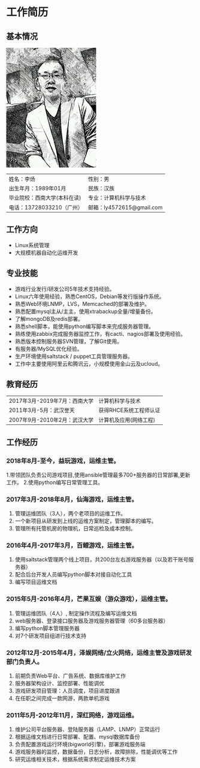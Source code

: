 # 工作简历

## 基本情况
![](https://github.com/ly4572615/Blog/blob/master/123.jpg)

<table>
	<tr><td>姓名：李炀</td><td>性别：男</td></tr>
	<tr><td>出生年月：1989年01月</td><td>民族：汉族</td></tr>
	<tr><td>毕业院校：西南大学(本科在读)</td><td>专业：计算机科学与技术</td></tr>
	<tr><td>电话：13728033210（广州）</td><td>邮箱：ly4572615@gmail.com</td></tr>
</table>

## 工作方向
- Linux系统管理
- 大规模机器自动化运维开发

## 专业技能
- 游戏行业发行/研发公司5年技术支持经验。
- Linux六年使用经验，熟悉CentOS，Debian等发行版操作系统。
- 熟悉Web环境LNMP，LVS，Memcached的部署及维护。
- 熟悉配置mysql主从/主主，使用xtrabackup全量/增量备份。
- 了解mongoDB及redis部署。
- 熟悉shell脚本，能使用python编写脚本来完成服务器管理。
- 熟练使用zabbix完成服务器监控工作，有cacti、nagios部署及使用经验。
- 熟悉版本控制服务器SVN管理，了解Git使用。
- 有服务器/MySQL优化经验。
- 生产环境使用saltstack / puppet工具管理服务器。
- 工作中主要使用阿里云和腾讯云，小规模使用金山云及ucloud。

## 教育经历
<table>
	<tr><td>2017年3月-2019年7月：西南大学</td><td>计算机科学与技术</td></tr>
	<tr><td>2011年3月-5月：武汉誉天</td><td>获得RHCE系统工程师认证</td></tr>
	<tr><td>2007年9月-2010年2月：武汉大学</td><td>计算机及应用(网络工程)</td></tr>
</table>

## 工作经历

### 2018年8月-至今，益玩游戏，运维主管。
1.带领团队负责公司游戏项目,使用ansible管理最多700+服务器的日常部署,更新工作。
2.使用python编写日常管理工具。

### 2017年3月-2018年8月，仙海游戏，运维主管。
1. 管理运维团队（3人），两个老项目的运维工作。  
2. 一个新项目从研发到上线的运维方案制定，管理脚本的编写。
3. 管理所有托管机房的物理机，日常巡检及成本控制。

### 2016年4月-2017年3月，百鲤游戏，运维主管。
1. 使用saltstack管理两个线上项目，共200台左右游戏服务器（以及若干账号服务器）
2. 配合后台开发人员编写python脚本对接自动化工具
3. 编写项目运维文档

### 2015年5月-2016年4月，芒果互娱（游众游戏），运维主管。
1. 管理运维团队（4人）, 制定操作流程及编写运维文档
1. web服务器、登录接口服务器及游戏服务器管理（60多台服务器）
1. 编写python脚本管理服务器
2. 对7个研发项目组进行技术支持

### 2012年12月-2015年4月，泽娱网络/立火网络，运维主管及游戏研发部门负责人。
1. 前期负责Web平台、广告系统、数据库维护工作
1. 服务器架构设计、监控部署、性能调优
1. 游戏研发项目管理：人员调度，项目进度跟进
2. 在任职之间完成一款网游，两款单机游戏

### 2011年5月-2012年11月，深红网络，游戏运维。
1. 维护公司平台服务器、登陆服务器（LAMP、LNMP）正常运行
2. 根据运维文档进行日常部署、配置、mysql数据库备份
1. 负责配置游戏运行环境(bigworld引擎)，部署游戏服务端
1. 游戏服务器的监控，数据备份，日志分析，故障排除，性能调优等工作
1. 研究运维相关技术，根据系统需求制定运维技术方案
